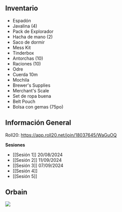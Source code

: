 ## Inventario
- Espadón
- Javalina (4)
- Pack de Explorador
- Hacha de mano (2)
- Saco de dormir
- Mess Kit
- Tinderbox
- Antorchas (10)
- Raciones (10)
- Odre
- Cuerda 10m
- Mochila
- Brewer's Supplies
- Merchant's Scale
- Set de ropa buena
- Belt Pouch
- Bolsa con gemas (75po)

## Información General
Roll20: https://app.roll20.net/join/18037645/WaGuOQ

**Sesiones**
- [[Sesión 1]] 20/08/2024
- [[Sesión 2]] 11/09/2024
- [[Sesión 3]] 07/09/2024
- [[Sesión 4]] 
- [[Sesión 5]] 
## Orbain
![](https://cdn2.inkarnate.com/8bVuNG5FzDetddxwPPhSdA?disposition=attachment)